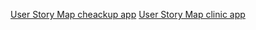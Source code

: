 [User Story Map cheackup app](https://miro.com/app/board/uXjVJIiCFdM=/?share_link_id=79928906577)
[User Story Map clinic app](https://miro.com/app/board/uXjVJImuKsA=/)
